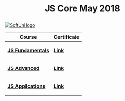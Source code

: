 <!--Making the header in center + pargraf--->
# <p align="center">JS Core May 2018<p>

<a href="https://softuni.bg/trainings/courses" rel="Courses">  ![SoftUni logo][logo] <a/>

[logo]: http://innovationstarterbox.bg/wp-content/uploads/2016/05/Softuni_logo_trasparent.png "Logo Title Text 2"

<!--Adding Content-->



|    Course    |    Certificate                                    | 
|-------------|----------------------------------------------|
|    <p><a href="https://github.com/delian1986/JS-Core-May-2018/tree/master/JS%20Fundamentals"><b>JS Fundamentals</b></a><p>       |  <p><a href="https://softuni.bg/certificates/certificates/converttoimage/57816?code=0742428b"><b>Link</b></a></p>   |
|    <p> <a href="https://github.com/delian1986/JS-Core-May-2018/tree/master/JS%20Advanced"><b>JS Advanced</b></a></p>     |    <p><a href="https://softuni.bg/certificates/certificates/converttoimage/56139?code=14344d5a"><b>Link</b></a></p>                     |
|    <p> <a href="https://github.com/delian1986/JS-Core-May-2018/tree/master/JS%20Apps"><b>JS Applications</b></a></p>    |    <p><a href="https://softuni.bg/certificates/certificates/converttoimage/57281?code=69362517"><b>Link</b></a></p>   | 
